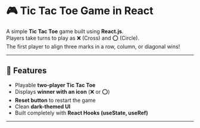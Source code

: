 # 🎮 Tic Tac Toe Game in React

A simple **Tic Tac Toe** game built using **React.js**.  
Players take turns to play as ❌ (Cross) and ⭕ (Circle).  
The first player to align three marks in a row, column, or diagonal wins!

---

## 🚀 Features
- Playable **two-player Tic Tac Toe**
- Displays **winner with an icon** (❌ or ⭕)
- **Reset button** to restart the game
- Clean **dark-themed UI**
- Built completely with **React Hooks (useState, useRef)**

---

